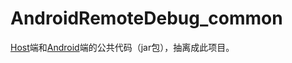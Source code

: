 # AndroidRemoteDebug_common
[Host](https://github.com/singleheaven/AndroidRemoteDebug_Host)端和[Android](https://github.com/singleheaven/AndroidRemoteDebug_Host)端的公共代码（jar包），抽离成此项目。
